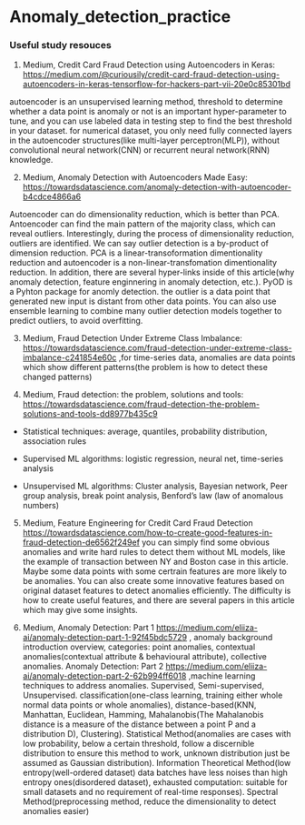 # Anomaly_detection_practice

<h3>Useful study resouces</h3>

1. Medium, Credit Card Fraud Detection using Autoencoders in Keras: https://medium.com/@curiousily/credit-card-fraud-detection-using-autoencoders-in-keras-tensorflow-for-hackers-part-vii-20e0c85301bd

autoencoder is an unsupervised learning method, threshold to determine whether a data point is anomaly or not is an important hyper-parameter to tune, and you can use labeled data in testing step to find the best threshold in your dataset. for numerical dataset, you only need fully connected layers in the autoencoder structures(like multi-layer perceptron(MLP)), without convolutional neural network(CNN) or recurrent neural network(RNN) knowledge.

2. Medium, Anomaly Detection with Autoencoders Made Easy: https://towardsdatascience.com/anomaly-detection-with-autoencoder-b4cdce4866a6

Autoencoder can do dimensionality reduction, which is better than PCA. Antoencoder can find the main pattern of the majority class, which can reveal outliers. Interestingly, during the process of dimensionality reduction, outliers are identified. We can say outlier detection is a by-product of dimension reduction. PCA is a linear-transoformation dimentionality reduction and autoencoder is a non-linear-transfomation dimentionality reduction. In addition, there are several hyper-links inside of this article(why anomaly detection, feature enginnering in anomaly detection, etc.). PyOD is a Pyhton package for anomly detection. the outlier is a data point that generated new input is distant from other data points. You can also use ensemble learning to combine many outlier detection models together to predict outliers, to avoid overfitting.

3. Medium, Fraud Detection Under Extreme Class Imbalance: https://towardsdatascience.com/fraud-detection-under-extreme-class-imbalance-c241854e60c ,for time-series data, anomalies are data points which show different patterns(the problem is how to detect these changed patterns)

4. Medium, Fraud detection: the problem, solutions and tools: https://towardsdatascience.com/fraud-detection-the-problem-solutions-and-tools-dd8977b435c9

- Statistical techniques: average, quantiles, probability distribution, association rules

- Supervised ML algorithms: logistic regression, neural net, time-series analysis

- Unsupervised ML algorithms: Cluster analysis, Bayesian network, Peer group analysis, break point analysis, Benford’s law (law of anomalous numbers)

5. Medium, Feature Engineering for Credit Card Fraud Detection https://towardsdatascience.com/how-to-create-good-features-in-fraud-detection-de6562f249ef you can simply find some obvious anomalies and write hard rules to detect them without ML models, like the example of transaction between NY and Boston case in this article. Maybe some data points with some certrain features are more likely to be anomalies. You can also create some innovative features based on original dataset features to detect anomalies efficiently. The difficulty is how to create useful features, and there are several papers in this article which may give some insights.

6. Medium, Anomaly Detection: Part 1 https://medium.com/eliiza-ai/anomaly-detection-part-1-92f45bdc5729 , anomaly background introduction overview, categories: point anomalies, contextual anomalies(contextual attribute & behavioural attribute), collective anomalies.  Anomaly Detection: Part 2 https://medium.com/eliiza-ai/anomaly-detection-part-2-62b994ff6018 ,machine learning techniques to address anomalies. Supervised, Semi-supervised, Unsupervised. classification(one-class learning, training either whole normal data points or whole anomalies), distance-based(KNN, Manhattan, Euclidean, Hamming, Mahalanobis(The Mahalanobis distance is a measure of the distance between a point P and a distribution D), Clustering). Statistical Method(anomalies are cases with low probability, below a certain threshold, follow a discernible distribution to ensure this method to work, unknown distribution just be assumed as Gaussian distribution). Information Theoretical Method(low entropy(well-ordered dataset) data batches have less noises than high entropy ones(disordered dataset), exhausted computation: suitable for small datasets and no requirement of real-time responses). Spectral Method(preprocessing method, reduce the dimensionality to detect anomalies easier)
